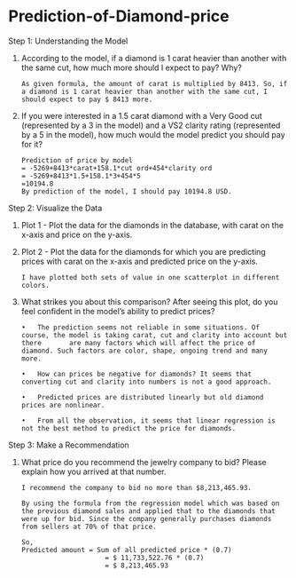 # Prediction-of-Diamond-price
Step 1: Understanding the Model 
1.	According to the model, if a diamond is 1 carat heavier than another with the same cut, how much more should I expect to pay? Why?

		As given formula, the amount of carat is multiplied by 8413. So, if a diamond is 1 carat heavier than another with the same cut, I 			should expect to pay $ 8413 more.

2.	If you were interested in a 1.5 carat diamond with a Very Good cut (represented by a 3 in the model) and a VS2 clarity rating (represented by a 5 in the model), how much would the model predict you should pay for it?

		Prediction of price by model
		= -5269+8413*carat+158.1*cut ord+454*clarity ord
		= -5269+8413*1.5+158.1*3+454*5
		=10194.8
		By prediction of the model, I should pay 10194.8 USD.


Step 2: Visualize the Data 

1.	Plot 1 - Plot the data for the diamonds in the database, with carat on the x-axis and price on the y-axis. 
2.	Plot 2 - Plot the data for the diamonds for which you are predicting prices with carat on the x-axis and predicted price on the y-axis. 

		I have plotted both sets of value in one scatterplot in different colors.

3.	What strikes you about this comparison? After seeing this plot, do you feel confident in the model’s ability to predict prices? 

		•	The prediction seems not reliable in some situations. Of course, the model is taking carat, cut and clarity into account but there       are many factors which will affect the price of diamond. Such factors are color, shape, ongoing trend and many more.

		•	How can prices be negative for diamonds? It seems that converting cut and clarity into numbers is not a good approach.

		•	Predicted prices are distributed linearly but old diamond prices are nonlinear.

		•	From all the observation, it seems that linear regression is not the best method to predict the price for diamonds.


Step 3: Make a Recommendation
1.	What price do you recommend the jewelry company to bid? Please explain how you arrived at that number.

		I recommend the company to bid no more than $8,213,465.93. 

		By using the formula from the regression model which was based on the previous diamond sales and applied that to the diamonds that 			were up for bid. Since the company generally purchases diamonds from sellers at 70% of that price.

		So,
		Predicted amount = Sum of all predicted price * (0.7)
                             = $ 11,733,522.76 * (0.7)
                             = $ 8,213,465.93

